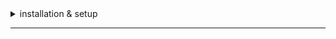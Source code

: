 <details>
  <summary>installation & setup</summary>

> visit [Hydrogen Offical Website](https://hydrogen.sh/download)
>
> Download For Android
>
> Download client.apk
>
> install it
>
> Open roblox
>
> Grant Roblox Storage permissions
> _____
</details>

____
